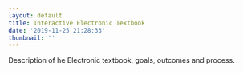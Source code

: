```yaml
---
layout: default
title: Interactive Electronic Textbook
date: '2019-11-25 21:28:33'
thumbnail: ''
---
```

Description of he Electronic textbook, goals, outcomes and process.
